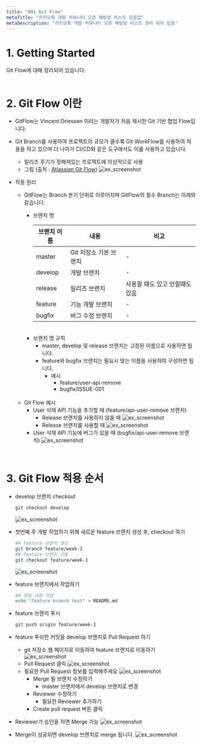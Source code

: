 ```yaml
---
title: "001 Git Flow"
metaTitle: "카카오톡 개발 커뮤니티 오픈 채팅방 리스트 모음집"
metaDescription: "카카오톡 개발 커뮤니티 오픈 채팅방 리스트 정리 되어 있음"
---
```


# 1. Getting Started
Git Flow에 대해 정리되어 있습니다.
<br/>
<br/>

# 2. Git Flow 이란
- GitFlow는 Vincent Driessen 이라는 개발자가 처음 제시한 Git 기반 협업 Flow입니다. 
- Git Branch를 사용하여 프로젝트의 규모가 클수록 Git WorkFlow를 사용하여 적용을 하고 있으며 더 나아가 CI/CD와 같은 도구에서도 이를 사용하고 있습니다.
  - 릴리즈 주기가 정해져있는 프로젝트에 이상적으로 사용
  - 그림 (출처 : [Atlassian Git Flow](https://www.atlassian.com/git/tutorials/comparing-workflows/gitflow-workflow))
    ![ex_screenshot](./assets//git-flow-atlassian.svg)

  
- 작동 원리
  - GitFlow는 Branch 분기 단위로 이루어지며 GitFlow의 필수 Branch는 아래와 같습니다.
    - 브랜치 명   

      |브랜치 이름|내용|비고|
      |---|---------------------|-----|
      |master|Git 저장소 기본 브랜치|-|
      |develop|개발 브랜치|-|
      |release|릴리즈 브랜치|사용할 떄도 있고 안할때도 있음|
      |feature|기능 개발 브랜치|-|
      |bugfix|버그 수정 브랜치|-|

    <br/>
    
    - 브랜치 명 규칙
      - master, develop 및 release 브랜치는 고정된 이름으로 사용하면 됩니다. 
      - feature와 bugfix 브랜치는 필요시 맞는 이름을 사용하여 구성하면 됩니다.
        - 예시
          - feature/user-api-remove
          - bugfix/ISSUE-001
  
  <br/>
  
  - Git Flow 예시
    - User 삭제 API 기능을 추가할 때 (feature/api-user-remove 브랜치)
      - Release 브랜치를 사용하지 않을 때
        ![ex_screenshot](./assets//api-v1.png)
      - Release 브랜치를 사용할 때
        ![ex_screenshot](./assets//api-v2.png)
    - User 삭제 API 기능에 버그가 있을 때 (bugfix/api-user-remove 브랜치)
        ![ex_screenshot](./assets//git-test-11.png)

<br/>

# 3. Git Flow 적용 순서
  - develop 브랜치 checkout
    ``` bash
    git checkout develop
    ```
    ![ex_screenshot](./assets//git-test-5.png)

  - 첫번째 주 개발 작업하기 위해 새로운 feature 브랜치 생성 후, checkout 하기
    ``` bash
    ## feature 브랜치 생성
    git branch feature/week-1
    ## feature 브랜치 이동
    git checkout feature/week-1
    ```
    ![ex_screenshot](./assets//git-test-4.png)

  - feature 브랜치에서 작업하기
    ``` bash
    ## 파일 내용 작업
    echo "feature branch test" > README.md
    ```

  - feature 브랜치 푸시
    ``` bash
    git push origin feature/week-1
    ```

  - feature 푸쉬한 커밋을 develop 브랜치로 Pull Request 하기
    - git 저장소 웹 페이지로 이동하여 feature 브랜치로 이동하기
    ![ex_screenshot](./assets//git-test-6.png)
    - Pull Request 클릭
    ![ex_screenshot](./assets//git-test-7.png)
    - 필요한 Pull Request 정보를 입력해주세요
    ![ex_screenshot](./assets//git-test-8.png)
      - Merge 될 브랜치 수정하기
        - master 브랜치에서 develop 브랜치로 변경
      - Reviewer 수정하기
        - 필요한 Reviewer 추가하기
      - Create pull request 버튼 클릭
    
  - Reviewer가 승인을 하면 Merge 가능
    ![ex_screenshot](./assets//git-test-9.png)

  - Merge이 성공되면 develop 브랜치로 merge 됩니다.
    ![ex_screenshot](./assets//git-test-10.png)